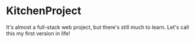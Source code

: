 # KitchenProject
It's almost a full-stack web project, but there's still much to learn. Let's call this my first version in life! 
